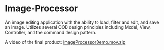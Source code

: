 # Image-Processor
An image editing application with the ability to load, filter and edit, and save an image. Utilizes several OOD design principles including Model, View, Controller, and the command design pattern.


A video of the final product: [ImageProcessorDemo.mov.zip](https://github.com/neetidesai/Image-Processor/files/9679181/ImageProcessorDemo.mov.zip)
